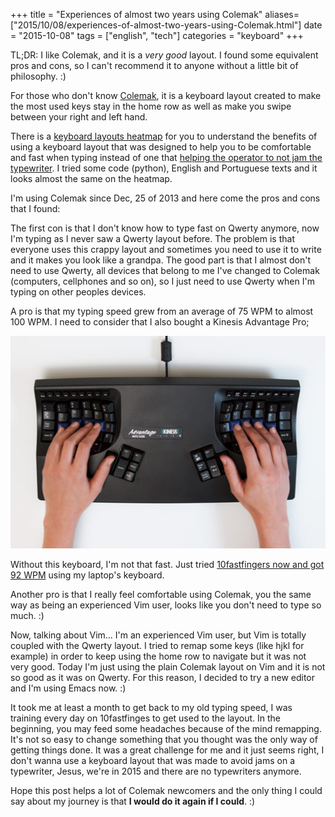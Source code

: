 +++
title = "Experiences of almost two years using Colemak"
aliases=["2015/10/08/experiences-of-almost-two-years-using-Colemak.html"]
date = "2015-10-08"
tags =  ["english", "tech"]
categories = "keyboard"
+++

TL;DR: I like Colemak, and it is a *very good* layout. I found some equivalent
pros and cons, so I can't recommend it to anyone without a little bit of
philosophy. :)

For those who don't know [Colemak](http://Colemak.com/), it is a keyboard layout
created to make the most used keys stay in the home row as well as make you
swipe between your right and left hand.

There is a
[keyboard layouts heatmap](http://www.patrick-wied.at/projects/heatmap-keyboard/)
for you to understand the benefits of using a keyboard layout that was designed
to help you to be comfortable and fast when typing instead of one that
[helping the operator to not jam the typewriter](https://en.wikipedia.org/wiki/Qwerty).
I tried some code (python), English and Portuguese texts and it looks almost the
same on the heatmap.

I'm using Colemak since Dec, 25 of 2013 and here come the pros and cons that I
found:

The first con is that I don't know how to type fast on Qwerty anymore, now I'm
typing as I never saw a Qwerty layout before. The problem is that everyone uses
this crappy layout and sometimes you need to use it to write and it makes you
look like a grandpa. The good part is that I almost don't need to use Qwerty, all
devices that belong to me I've changed to Colemak (computers, cellphones and so
on), so I just need to use Qwerty when I'm typing on other peoples devices.

A pro is that my typing speed grew from an average of 75 WPM to almost 100
WPM. I need to consider that I also bought a Kinesis Advantage Pro;

![Kinesis advantage photo](/images/posts/almost-two-years-using-Colemak-kinesis.jpg
"Kinesis Advantage")

Without this keyboard, I'm not that fast. Just tried
[10fastfingers now and got 92 WPM](http://10fastfingers.com/user/504663/) using
my laptop's keyboard.

Another pro is that I really feel comfortable using Colemak, you the same way as
being an experienced Vim user, looks like you don't need to type so much. :)

Now, talking about Vim... I'm an experienced Vim user, but Vim is totally
coupled with the Qwerty layout. I tried to remap some keys (like hjkl for example)
in order to keep using the home row to navigate but it was not very good. Today
I'm just using the plain Colemak layout on Vim and it is not so good as it was on
Qwerty. For this reason, I decided to try a new editor and I'm using Emacs
now. :)

It took me at least a month to get back to my old typing speed, I was training
every day on 10fastfinges to get used to the layout. In the beginning, you may
feed some headaches because of the mind remapping. It's not so easy to change
something that you thought was the only way of getting things done. It was a
great challenge for me and it just seems right, I don't wanna use a keyboard
layout that was made to avoid jams on a typewriter, Jesus, we're in 2015 and
there are no typewriters anymore.

Hope this post helps a lot of Colemak newcomers and the only thing I could say
about my journey is that **I would do it again if I could**. :)
